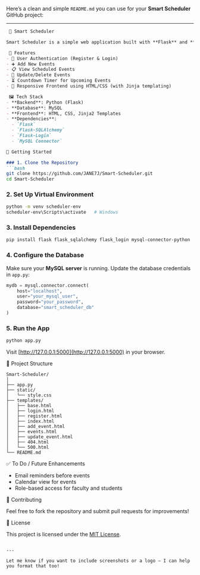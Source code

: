 Here’s a clean and simple `README.md` you can use for your **Smart Scheduler** GitHub project:

---

````markdown
 📅 Smart Scheduler

Smart Scheduler is a simple web application built with **Flask** and **MySQL**, designed to help users manage events and schedules efficiently. It allows users to register, log in, and perform CRUD operations (Create, Read, Update, Delete) on their events.

 🔧 Features
- 👤 User Authentication (Register & Login)
- ➕ Add New Events
- 📋 View Scheduled Events
- 📝 Update/Delete Events
- ⏳ Countdown Timer for Upcoming Events
- 🎨 Responsive Frontend using HTML/CSS (with Jinja templating)

 🖼️ Tech Stack
- **Backend**: Python (Flask)
- **Database**: MySQL
- **Frontend**: HTML, CSS, Jinja2 Templates
- **Dependencies**:
  - `Flask`
  - `Flask-SQLAlchemy`
  - `Flask-Login`
  - `MySQL Connector`

🚀 Getting Started

### 1. Clone the Repository
```bash
git clone https://github.com/JANE7J/Smart-Scheduler.git
cd Smart-Scheduler
````

### 2. Set Up Virtual Environment

```bash
python -m venv scheduler-env
scheduler-env\Scripts\activate   # Windows
```

### 3. Install Dependencies

```bash
pip install flask flask_sqlalchemy flask_login mysql-connector-python
```

### 4. Configure the Database

Make sure your **MySQL server** is running. Update the database credentials in `app.py`:

```python
mydb = mysql.connector.connect(
    host="localhost",
    user="your_mysql_user",
    password="your_password",
    database="smart_scheduler_db"
)
```

### 5. Run the App

```bash
python app.py
```

Visit [http://127.0.0.1:5000](http://127.0.0.1:5000) in your browser.

📂 Project Structure

```
Smart-Scheduler/
│
├── app.py
├── static/
│   └── style.css
├── templates/
│   ├── base.html
│   ├── login.html
│   ├── register.html
│   ├── index.html
│   ├── add_event.html
│   ├── events.html
│   ├── update_event.html
│   ├── 404.html
│   └── 500.html
└── README.md
```

✅ To Do / Future Enhancements

* Email reminders before events
* Calendar view for events
* Role-based access for faculty and students

🤝 Contributing

Feel free to fork the repository and submit pull requests for improvements!

📃 License

This project is licensed under the [MIT License](LICENSE).

```

---

Let me know if you want to include screenshots or a logo — I can help you format that too!
```
